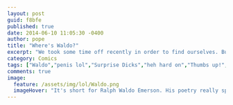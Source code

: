 ```yaml
---
layout: post
guid: f8bfe
published: true
date: 2014-06-10 11:05:30 -0400
author: pope
title: "Where's Waldo?"
excerpt: "We took some time off recently in order to find ourselves. But instead of ourselves, what we ended up finding was a newfound love of Waldo, who, interestingly enough, also needed to be found. Today, we offer up one of our many, many solutions."
category: Comics
tags: ["Waldo","penis lol","Surprise Dicks","heh hard on","Thumbs up!","THAT HOLE IS FOR EXIT ONLY!","that wasn't a very difficult one","I'll be having nightmares about that whisper"]
comments: true 
image:
  feature: /assets/img/lol/Waldo.png
  imageHover: "It's short for Ralph Waldo Emerson. His poetry really speaks to me. And my dick."
---
```


